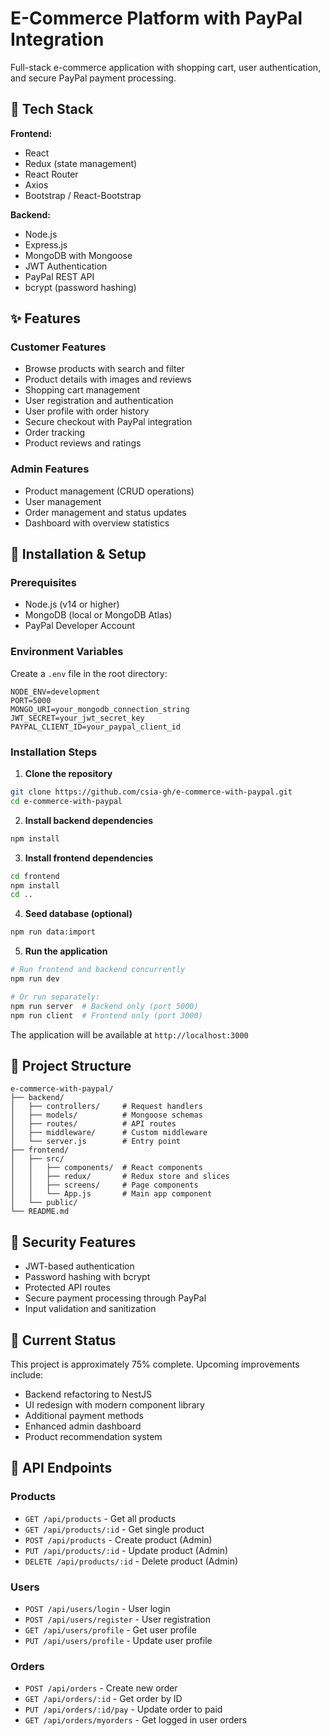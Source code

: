 # E-Commerce Platform with PayPal Integration

Full-stack e-commerce application with shopping cart, user authentication, and secure PayPal payment processing.

## 🚀 Tech Stack

**Frontend:**
- React
- Redux (state management)
- React Router
- Axios
- Bootstrap / React-Bootstrap

**Backend:**
- Node.js
- Express.js
- MongoDB with Mongoose
- JWT Authentication
- PayPal REST API
- bcrypt (password hashing)

## ✨ Features

### Customer Features
- Browse products with search and filter
- Product details with images and reviews
- Shopping cart management
- User registration and authentication
- User profile with order history
- Secure checkout with PayPal integration
- Order tracking
- Product reviews and ratings

### Admin Features
- Product management (CRUD operations)
- User management
- Order management and status updates
- Dashboard with overview statistics

## 🔧 Installation & Setup

### Prerequisites
- Node.js (v14 or higher)
- MongoDB (local or MongoDB Atlas)
- PayPal Developer Account

### Environment Variables

Create a `.env` file in the root directory:

```env
NODE_ENV=development
PORT=5000
MONGO_URI=your_mongodb_connection_string
JWT_SECRET=your_jwt_secret_key
PAYPAL_CLIENT_ID=your_paypal_client_id
```

### Installation Steps

1. **Clone the repository**
```bash
git clone https://github.com/csia-gh/e-commerce-with-paypal.git
cd e-commerce-with-paypal
```

2. **Install backend dependencies**
```bash
npm install
```

3. **Install frontend dependencies**
```bash
cd frontend
npm install
cd ..
```

4. **Seed database (optional)**
```bash
npm run data:import
```

5. **Run the application**
```bash
# Run frontend and backend concurrently
npm run dev

# Or run separately:
npm run server  # Backend only (port 5000)
npm run client  # Frontend only (port 3000)
```

The application will be available at `http://localhost:3000`

## 📁 Project Structure

```
e-commerce-with-paypal/
├── backend/
│   ├── controllers/     # Request handlers
│   ├── models/          # Mongoose schemas
│   ├── routes/          # API routes
│   ├── middleware/      # Custom middleware
│   └── server.js        # Entry point
├── frontend/
│   ├── src/
│   │   ├── components/  # React components
│   │   ├── redux/       # Redux store and slices
│   │   ├── screens/     # Page components
│   │   └── App.js       # Main app component
│   └── public/
└── README.md
```

## 🔐 Security Features

- JWT-based authentication
- Password hashing with bcrypt
- Protected API routes
- Secure payment processing through PayPal
- Input validation and sanitization

## 🚧 Current Status

This project is approximately 75% complete. Upcoming improvements include:
- Backend refactoring to NestJS
- UI redesign with modern component library
- Additional payment methods
- Enhanced admin dashboard
- Product recommendation system

## 📝 API Endpoints

### Products
- `GET /api/products` - Get all products
- `GET /api/products/:id` - Get single product
- `POST /api/products` - Create product (Admin)
- `PUT /api/products/:id` - Update product (Admin)
- `DELETE /api/products/:id` - Delete product (Admin)

### Users
- `POST /api/users/login` - User login
- `POST /api/users/register` - User registration
- `GET /api/users/profile` - Get user profile
- `PUT /api/users/profile` - Update user profile

### Orders
- `POST /api/orders` - Create new order
- `GET /api/orders/:id` - Get order by ID
- `PUT /api/orders/:id/pay` - Update order to paid
- `GET /api/orders/myorders` - Get logged in user orders
